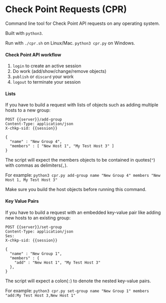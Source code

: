 # Check Point Requests (CPR)

Command line tool for Check Point API requests on any operating system.

Built with ``python3``.

Run with ``./cpr.sh`` on Linux/Mac. ``python3 cpr.py`` on Windows.

#### Check Point API workflow

1. ``login`` to create an active session
2. Do work (add/show/change/remove objects)
3. ``publish`` or ``discard`` your work
4. ``logout`` to terminate your session

#### Lists

If you have to build a request with lists of objects such as adding multiple hosts to a new group:

```shell
POST {{server}}/add-group
Content-Type: application/json
X-chkp-sid: {{session}}

{
  "name" : "New Group 4",
  "members" : [ "New Host 1", "My Test Host 3" ]
}
```

The script will expect the members objects to be contained in quotes(``"``) with commas as delimiters(``,``). 

For example: ``python3 cpr.py add-group name "New Group 4" members "New Host 1, My Test Host 3"``

Make sure you build the host objects before running this command.

#### Key Value Pairs

If you have to build a request with an embedded key-value pair like adding new hosts to an existing group:

```shell
POST {{server}}/set-group
Content-Type: application/json
Ses: 
X-chkp-sid: {{session}}

{
  "name" : "New Group 1",
  "members" : {
    "add" : "New Host 1", "My Test Host 3"
  },
}
```

The script will expect a colon(``:``) to denote the nested key-value pairs.

For example: ``python3 cpr.py set-group name "New Group 1" members "add:My Test Host 3,New Host 1"``